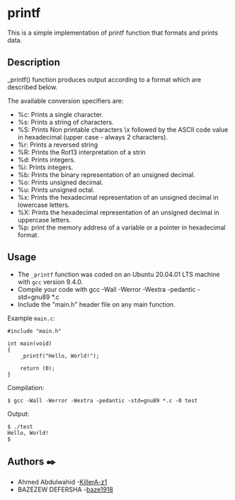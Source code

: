 # printf
This is a simple implementation of printf function that formats and prints data.

## Description
_printf() function produces output according to a format which are described below.

The available conversion specifiers are:

+ %c: Prints a single character.
+ %s: Prints a string of characters.
+ %S: Prints Non printable characters \x followed by the ASCII code value in hexadecimal (upper case - always 2 characters).
+ %r: Prints a reversed string
+ %R: Prints the Rot13 interpretation of a strin
+ %d: Prints integers.
+ %i: Prints integers.
+ %b: Prints the binary representation of an unsigned decimal.
+ %o: Prints unsigned decimal.
+ %u: Prints unsigned octal.
+ %x: Prints the hexadecimal representation of an unsigned decimal in lowercase letters.
+ %X: Prints the hexadecimal representation of an unsigned decimal in uppercase letters.
+ %p: print the memory address of a variable or a pointer in hexadecimal format.

## Usage
+ The `_printf` function was coded on an Ubuntu 20.04.01 LTS machine with `gcc` version 9.4.0.
+ Compile your code with gcc -Wall -Werror -Wextra -pedantic -std=gnu89 *.c
+ Include the "main.h" header file on any main function.

Example `main.c`:
```
#include "main.h"

int main(void)
{
    _printf("Hello, World!");

    return (0);
}
```

Compilation:
```
$ gcc -Wall -Werror -Wextra -pedantic -std=gnu89 *.c -0 test
```

Output:
```
$ ./test
Hello, World!
$
```

## Authors :black_nib:

* Ahmed Abdulwahid -[KillerA-z1](https://github.com/KillerA-z1)
* BAZEZEW DEFERSHA -[baze1918](https://github.com/baze1918)

